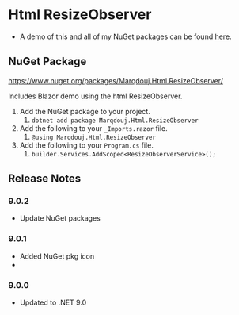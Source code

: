 # Html ResizeObserver
- A demo of this and all of my NuGet packages can be found [here](https://github.com/marqdouj/BlazorDemo/).

## NuGet Package
https://www.nuget.org/packages/Marqdouj.Html.ResizeObserver/

Includes Blazor demo using the html ResizeObserver.

1.	Add the NuGet package to your project.
	1. `dotnet add package Marqdouj.Html.ResizeObserver`
2. Add the following to your `_Imports.razor` file.
	1. `@using Marqdouj.Html.ResizeObserver`
3. Add the following to your `Program.cs` file.
	1. `builder.Services.AddScoped<ResizeObserverService>();`

## Release Notes
### 9.0.2
- Update NuGet packages

### 9.0.1
- Added NuGet pkg icon
- 
### 9.0.0
- Updated to .NET 9.0